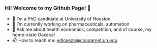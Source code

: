 ### Hi! Welcome to my Github Page! 👋

- 🌱 I’m a PhD candidate at University of Houston
- 🔭 I’m currently working on pharmaceuticals, automation
- 💬 Ask me about health economics, competition, and of course, my home-state Oaxaca!
- 📫 How to reach me: edloaeza@cougarnet.uh.edu
